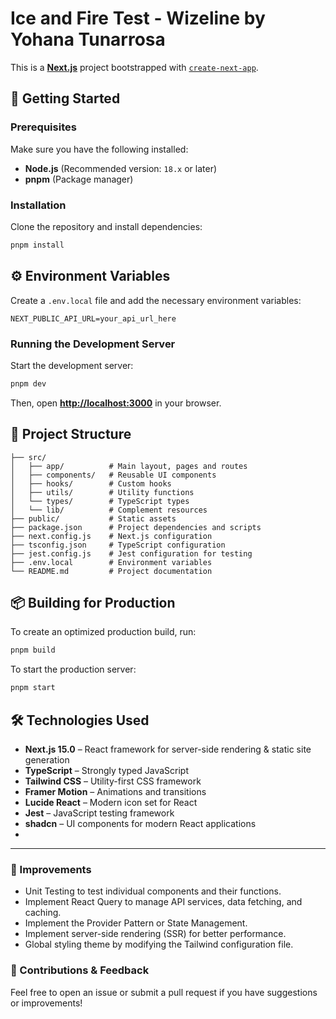 # Ice and Fire Test - Wizeline by Yohana Tunarrosa

This is a [**Next.js**](https://nextjs.org/) project bootstrapped with [`create-next-app`](https://nextjs.org/docs/app/api-reference/cli/create-next-app).

## 🚀 Getting Started

### Prerequisites

Make sure you have the following installed:

- **Node.js** (Recommended version: `18.x` or later)
- **pnpm** (Package manager)

### Installation

Clone the repository and install dependencies:

```bash
pnpm install
```
## ⚙️ Environment Variables

Create a `.env.local` file and add the necessary environment variables:

```
NEXT_PUBLIC_API_URL=your_api_url_here
```

### Running the Development Server

Start the development server:

```bash
pnpm dev
```

Then, open [**http://localhost:3000**](http://localhost:3000) in your browser.

## 📁 Project Structure

```
├── src/
│   ├── app/          # Main layout, pages and routes
│   ├── components/   # Reusable UI components
│   ├── hooks/        # Custom hooks
│   ├── utils/        # Utility functions
│   └── types/        # TypeScript types
│   └── lib/          # Complement resources
├── public/           # Static assets
├── package.json      # Project dependencies and scripts
├── next.config.js    # Next.js configuration
├── tsconfig.json     # TypeScript configuration
├── jest.config.js    # Jest configuration for testing
├── .env.local        # Environment variables
└── README.md         # Project documentation
```


## 📦 Building for Production

To create an optimized production build, run:

```bash
pnpm build
```

To start the production server:

```bash
pnpm start
```

## 🛠 Technologies Used

- **Next.js 15.0** – React framework for server-side rendering & static site generation
- **TypeScript** – Strongly typed JavaScript
- **Tailwind CSS** – Utility-first CSS framework
- **Framer Motion** – Animations and transitions
- **Lucide React** – Modern icon set for React
- **Jest** – JavaScript testing framework
- **shadcn** – UI components for modern React applications
- 
---

### 🎯 Improvements

- Unit Testing to test individual components and their functions.
- Implement React Query to manage API services, data fetching, and caching.
- Implement the Provider Pattern or State Management.
- Implement server-side rendering (SSR) for better performance.
- Global styling theme by modifying the Tailwind configuration file. 

### 🎯 Contributions & Feedback

Feel free to open an issue or submit a pull request if you have suggestions or improvements!

